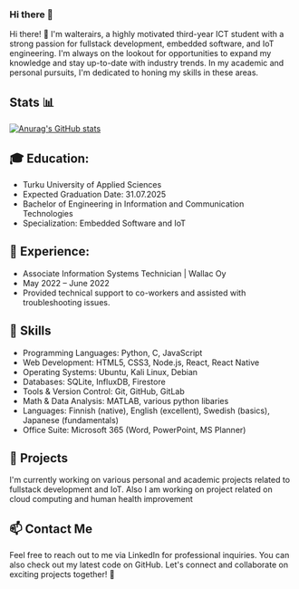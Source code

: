 ### Hi there 👋

<!--
**walterairs/walterairs** is a ✨ _special_ ✨ repository because its `README.md` (this file) appears on your GitHub profile.

Here are some ideas to get you started:

- 🔭 I’m currently working on ...
- 🌱 I’m currently learning ...
- 👯 I’m looking to collaborate on ...
- 🤔 I’m looking for help with ...
- 💬 Ask me about ...
- 📫 How to reach me: ...
- 😄 Pronouns: ...
- ⚡ Fun fact: ...
-->

Hi there! 👋 I'm walterairs, a highly motivated third-year ICT student with a strong passion for fullstack development, embedded software, and IoT engineering. I'm always on the lookout for opportunities to expand my knowledge and stay up-to-date with industry trends. In my academic and personal pursuits, I'm dedicated to honing my skills in these areas.

## Stats 📊

[![Anurag's GitHub stats](https://github-readme-stats-xi-three-92.vercel.app/api?username=walterairs)](https://github.com/anuraghazra/github-readme-stats)

## 🎓 Education:
- Turku University of Applied Sciences
- Expected Graduation Date: 31.07.2025
- Bachelor of Engineering in Information and Communication Technologies
- Specialization: Embedded Software and IoT

## 💼 Experience:
- Associate Information Systems Technician | Wallac Oy
- May 2022 – June 2022
- Provided technical support to co-workers and assisted with troubleshooting issues.

## 🔧 Skills
- Programming Languages: Python, C, JavaScript
- Web Development: HTML5, CSS3, Node.js, React, React Native
- Operating Systems: Ubuntu, Kali Linux, Debian
- Databases: SQLite, InfluxDB, Firestore
- Tools & Version Control: Git, GitHub, GitLab
- Math & Data Analysis: MATLAB, various python libaries
- Languages: Finnish (native), English (excellent), Swedish (basics), Japanese (fundamentals)
- Office Suite: Microsoft 365 (Word, PowerPoint, MS Planner)

## 🌟 Projects
I'm currently working on various personal and academic projects related to fullstack development and IoT. Also I am working
on project related on cloud computing and human health improvement

## 📫 Contact Me
Feel free to reach out to me via LinkedIn for professional inquiries.
You can also check out my latest code on GitHub.
Let's connect and collaborate on exciting projects together! 🚀
